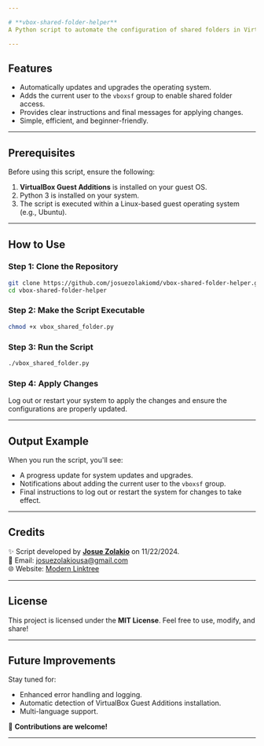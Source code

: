 ```yaml
---

# **vbox-shared-folder-helper**
A Python script to automate the configuration of shared folders in VirtualBox by adding the current user to the `vboxsf` group and updating the operating system. This script ensures seamless integration and optimal performance for shared folders.

---
```


## **Features**
- Automatically updates and upgrades the operating system.
- Adds the current user to the `vboxsf` group to enable shared folder access.
- Provides clear instructions and final messages for applying changes.
- Simple, efficient, and beginner-friendly.

---

## **Prerequisites**
Before using this script, ensure the following:
1. **VirtualBox Guest Additions** is installed on your guest OS.
2. Python 3 is installed on your system.
3. The script is executed within a Linux-based guest operating system (e.g., Ubuntu).

---

## **How to Use**

### **Step 1: Clone the Repository**
```bash
git clone https://github.com/josuezolakiomd/vbox-shared-folder-helper.git
cd vbox-shared-folder-helper
```

### **Step 2: Make the Script Executable**
```bash
chmod +x vbox_shared_folder.py
```

### **Step 3: Run the Script**
```bash
./vbox_shared_folder.py
```

### **Step 4: Apply Changes**
Log out or restart your system to apply the changes and ensure the configurations are properly updated.

---

## **Output Example**
When you run the script, you'll see:
- A progress update for system updates and upgrades.
- Notifications about adding the current user to the `vboxsf` group.
- Final instructions to log out or restart the system for changes to take effect.

---

## **Credits**
✨ Script developed by **[Josue Zolakio](https://github.com/josuezolakiomd)** on 11/22/2024.  
📧 Email: [josuezolakiousa@gmail.com](mailto:josuezolakiousa@gmail.com)  
🌐 Website: [Modern Linktree](https://github.com/josuezolakiomd/modern-linktree)  

---

## **License**
This project is licensed under the **MIT License**. Feel free to use, modify, and share!

---

## **Future Improvements**
Stay tuned for:
- Enhanced error handling and logging.
- Automatic detection of VirtualBox Guest Additions installation.
- Multi-language support.

🚀 **Contributions are welcome!**

---